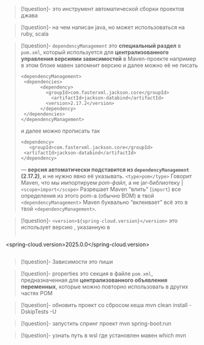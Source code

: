 >[!question]- это 
> инструмент автоматической сборки проектов джава

>[!question]- на чем написан 
> java, но может использоваться на ruby, scala 

>[!question]-  ```dependencyManagement```  это
> **специальный раздел** в `pom.xml`, который используется для **централизованного управления версиями зависимостей** в Maven-проекте
> например в этом блоке  мавен запомнит версию и далее можно её не писать 
> ```
> <dependencyManagement>
  >  <dependencies>
>        <dependency>
  >          <groupId>com.fasterxml.jackson.core</groupId>
>            <artifactId>jackson-databind</artifactId>
  >          <version>2.17.2</version>
>        </dependency>
  >  </dependencies>
></dependencyManagement>
> ```
> и  далее можно прописать так 
> ```
><dependency>
>    <groupId>com.fasterxml.jackson.core</groupId>
  >  <artifactId>jackson-databind</artifactId>
></dependency>
> ```
> — **версия автоматически подставится из `dependencyManagement` (2.17.2)**,  и не нужно явно её указывать.
> `<type>pom</type>` Говорит Maven, что мы импортируем _pom-файл_, а не jar-библиотеку 
|`<scope>import</scope>` Разрешает Maven “влить” (`import`) все определения из этого pom-а (обычно BOM) в твой `<dependencyManagement>` Maven буквально “вклеивает” всё это в твой `<dependencyManagement>`. 

>[!question]- `<version>${spring-cloud.version}</version>`  это 
>использует версию , указанную в 
>```<properties>  
<spring-cloud.version>2025.0.0</spring-cloud.version>  
</properties>
>```

>[!question]- Зависимости это 
> пиши

>[!question]- properties это 
> секция в файле `pom.xml`, предназначенная для **централизованного объявления переменных**, которые можно повторно использовать в других частях POM

>[!question]- обновить проект со сбросом кеша
>mvn clean install -DskipTests -U  

>[!question]- запустить спринг проект
>mvn spring-boot:run

>[!question]- узнать путь в wsl где установлен мавен 
>which mvn


